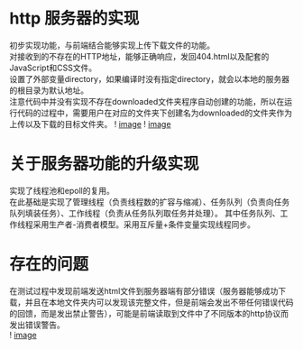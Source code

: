 # http 服务器的实现
初步实现功能，与前端结合能够实现上传下载文件的功能。\
对接收到的不存在的HTTP地址，能够正确响应，发回404.html以及配套的JavaScript和CSS文件。\
设置了外部变量directory，如果编译时没有指定directory，就会以本地的服务器的根目录为默认地址。\
注意代码中并没有实现不存在downloaded文件夹程序自动创建的功能，所以在运行代码的过程中，需要用户在对应的文件夹下创建名为downloaded的文件夹作为上传以及下载的目标文件夹。
! [image](44.png)
! [image](43.png)
# 关于服务器功能的升级实现
实现了线程池和epoll的复用。\
在此基础是实现了管理线程（负责线程数的扩容与缩减）、任务队列（负责向任务队列填装任务）、工作线程（负责从任务队列取任务并处理）。 其中任务队列、工作线程采用生产者-消费者模型。采用互斥量+条件变量实现线程同步。
# 存在的问题
在测试过程中发现前端发送html文件到服务器端有部分错误（服务器能够成功下载，并且在本地文件夹内可以发现该完整文件，但是前端会发出不带任何错误代码的回馈，而是发出禁止警告），可能是前端读取到文件中了不同版本的http协议而发出错误警告。\
! [image](45.png)
